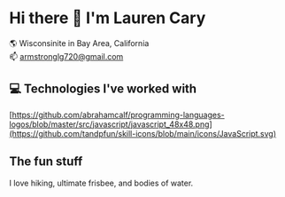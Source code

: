 # Hi there 👋 I'm Lauren Cary
:earth_americas:  Wisconsinite in Bay Area, California  
:mailbox:  armstronglg720@gmail.com



## :computer: Technologies I've worked with
[https://github.com/abrahamcalf/programming-languages-logos/blob/master/src/javascript/javascript_48x48.png](https://github.com/tandpfun/skill-icons/blob/main/icons/JavaScript.svg)


## The fun stuff
I love hiking, ultimate frisbee, and bodies of water. 
<!--
**laurencary/laurencary** is a ✨ _special_ ✨ repository because its `README.md` (this file) appears on your GitHub profile.

Here are some ideas to get you started:

- 🔭 I’m currently working on ...
- 🌱 I’m currently learning ...
- 👯 I’m looking to collaborate on ...
- 🤔 I’m looking for help with ...
- 💬 Ask me about ...
- 📫 How to reach me: ...
- 😄 Pronouns: ...
- ⚡ Fun fact: ...
-->
